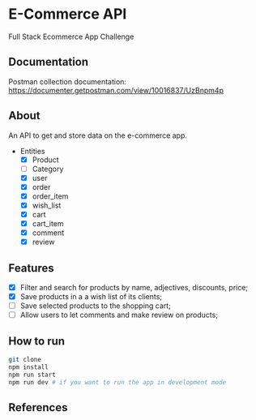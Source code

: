 # E-Commerce API
Full Stack Ecommerce App Challenge

## Documentation
Postman collection documentation:
https://documenter.getpostman.com/view/10016837/UzBnpm4p

## About
An API to get and store data on the e-commerce app.
- Entities
    - [x] Product
    - [ ] Category
    - [x] user
    - [x] order
    - [x] order_item
    - [x] wish_list
    - [x] cart
    - [x] cart_item
    - [x] comment
    - [x] review

## Features
- [x]  Filter and search for products by name, adjectives, discounts, price;
- [x]  Save products in a a wish list of its clients;
- [ ]  Save selected products to the shopping cart;
- [ ]  Allow users to let comments and make review on products;

## How to run
```bash
git clone 
npm install
npm run start 
npm run dev # if you want to run the app in development mode
```

## References